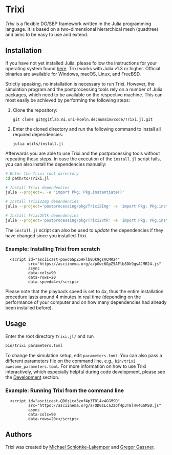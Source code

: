 # Trixi

*Trixi* is a flexible DG/SBP framework written in the Julia programming
language. It is based on a two-dimensional hierarchical mesh (quadtree) and aims
to be easy to use and extend.


## Installation
If you have not yet installed Julia, please follow the instructions for your
operating system found [here](https://julialang.org/downloads/platform/). Trixi
works with Julia v1.3 or higher.
Official binaries are available for Windows, macOS, Linux, and FreeBSD.

Strictly speaking, no installation is necessary to run Trixi. However, the
simulation program and the postprocessing tools rely on a number of Julia
packages, which need to be available on the respective machine. This can most
easily be achieved by performing the following steps:

  1. Clone the repository:
     ```
     git clone git@gitlab.mi.uni-koeln.de:numsim/code/Trixi.jl.git
     ```
  2. Enter the cloned directory and run the following command to install all
     required dependencies:
     ```
     julia utils/install.jl
     ```

Afterwards you are able to use Trixi and the postprocessing tools without
repeating these steps. In case the execution of the `install.jl` script fails,
you can also install the dependencies manually:
```bash
# Enter the Trixi root directory
cd path/to/Trixi.jl

# Install Trixi dependencies
julia --project=. -e 'import Pkg; Pkg.instantiate()'

# Install Trixi2Img dependencies
julia --project='postprocessing/pkg/Trixi2Img' -e 'import Pkg; Pkg.instantiate()'

# Install Trixi2Vtk dependencies
julia --project='postprocessing/pkg/Trixi2Vtk' -e 'import Pkg; Pkg.instantiate()'
```
The `install.jl` script can also be used to *update* the dependencies if they have
changed since you installed Trixi.

### Example: Installing Trixi from scratch
```@raw html
  <script id="asciicast-pGwc6GpZ5AFlb8Dk9gsACMR24"
          src="https://asciinema.org/a/pGwc6GpZ5AFlb8Dk9gsACMR24.js"
          async
          data-cols=90
          data-rows=20
          data-speed=4></script>
```
Please note that the playback speed is set to 4x, thus the entire installation
procedure lasts around 4 minutes in real time (depending on the performance of
your computer and on how many dependencies had already been installed before).


## Usage
Enter the root directory `Trixi.jl/` and run
```bash
bin/trixi parameters.toml
```

To change the simulation setup, edit `parameters.toml`. You can also pass a different
parameters file on the command line, e.g., `bin/trixi awesome_parameters.toml`.
For more information on how to use Trixi interactively, which especially helpful
during code development, please see the [Development](@ref) section.

### Example: Running Trixi from the command line
```@raw html
  <script id="asciicast-QD0zLca3zof4p3T8l4v4GGMSD"
          src="https://asciinema.org/a/QD0zLca3zof4p3T8l4v4GGMSD.js"
          async
          data-cols=90
          data-rows=20></script>
```


## Authors
Trixi was created by
[Michael Schlottke-Lakemper](https://www.mi.uni-koeln.de/NumSim/schlottke-lakemper) and
[Gregor Gassner](https://www.mi.uni-koeln.de/NumSim/gregor-gassner).
